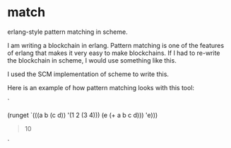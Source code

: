# match
erlang-style pattern matching in scheme. 

I am writing a blockchain in erlang. Pattern matching is one of the features of erlang that makes it very easy to make blockchains. If I had to re-write the blockchain in scheme, I would use something like this.

I used the SCM implementation of scheme to write this.

Here is an example of how pattern matching looks with this tool:

`

(runget `(((a b (c d)) '(1 2 (3 4)))
	  (e (+ a b c d)))
	'e)))

> 10

`